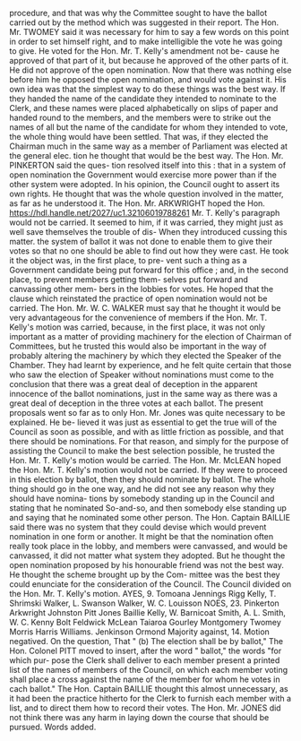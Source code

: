 procedure, and that was why the Committee sought to have the ballot carried out by the method which was suggested in their report. The Hon. Mr. TWOMEY said it was necessary for him to say a few words on this point in order to set himself right, and to make intelligible the vote he was going to give. He voted for the Hon. Mr. T. Kelly's amendment not be- cause he approved of that part of it, but because he approved of the other parts of it. He did not approve of the open nomination. Now that there was nothing else before him he opposed the open nomination, and would vote against it. His own idea was that the simplest way to do these things was the best way. If they handed the name of the candidate they intended to nominate to the Clerk, and these names were placed alphabetically on slips of paper and handed round to the members, and the members were to strike out the names of all but the name of the candidate for whom they intended to vote, the whole thing would have been settled. That was, if they elected the Chairman much in the same way as a member of Parliament was elected at the general elec. tion he thought that would be the best way. The Hon. Mr. PINKERTON said the ques- tion resolved itself into this : that in a system of open nomination the Government would exercise more power than if the other system were adopted. In his opinion, the Council ought to assert its own rights. He thought that was the whole question involved in the matter, as far as he understood it. The Hon. Mr. ARKWRIGHT hoped the Hon. https://hdl.handle.net/2027/uc1.32106019788261 Mr. T. Kelly's paragraph would not be carried. It seemed to him, if it was carried, they might just as well save themselves the trouble of dis- When they introduced cussing this matter. the system of ballot it was not done to enable them to give their votes so that no one should be able to find out how they were cast. He took it the object was, in the first place, to pre- vent such a thing as a Government candidate being put forward for this office ; and, in the second place, to prevent members getting them- selves put forward and canvassing other mem- bers in the lobbies for votes. He hoped that the clause which reinstated the practice of open nomination would not be carried. The Hon. Mr. W. C. WALKER must say that he thought it would be very advantageous for the convenience of members if the Hon. Mr. T. Kelly's motion was carried, because, in the first place, it was not only important as a matter of providing machinery for the election of Chairman of Committees, but he trusted this would also be important in the way of probably altering the machinery by which they elected the Speaker of the Chamber. They had learnt by experience, and he felt quite certain that those who saw the election of Speaker without nominations must come to the conclusion that there was a great deal of deception in the apparent innocence of the ballot nominations, just in the same way as there was a great deal of deception in the three votes at each ballot. The present proposals went so far as to only Hon. Mr. Jones was quite necessary to be explained. He be- lieved it was just as essential to get the true will of the Council as soon as possible, and with as little friction as possible, and that there should be nominations. For that reason, and simply for the purpose of assisting the Council to make the best selection possible, he trusted the Hon. Mr. T. Kelly's motion would be carried. The Hon. Mr. McLEAN hoped the Hon. Mr. T. Kelly's motion would not be carried. If they were to proceed in this election by ballot, then they should nominate by ballot. The whole thing should go in the one way, and he did not see any reason why they should have nomina- tions by somebody standing up in the Council and stating that he nominated So-and-so, and then somebody else standing up and saying that he nominated some other person. The Hon. Captain BAILLIE said there was no system that they could devise which would prevent nomination in one form or another. It might be that the nomination often really took place in the lobby, and members were canvassed, and would be canvassed, it did not matter what system they adopted. But he thought the open nomination proposed by his honourable friend was not the best way. He thought the scheme brought up by the Com- mittee was the best they could enunciate for the consideration of the Council. The Council divided on the Hon. Mr. T. Kelly's motion. AYES, 9. Tomoana Jennings Rigg Kelly, T. Shrimski Walker, L. Swanson Walker, W. C. Louisson NOES, 23. Pinkerton Arkwright Johnston Pitt Jones Baillie Kelly, W. Barnicoat Smith, A. L. Smith, W. C. Kenny Bolt Feldwick McLean Taiaroa Gourley Montgomery Twomey Morris Harris Williams. Jenkinson Ormond Majority against, 14. Motion negatived. On the question, That " (b) The election shall be by ballot," The Hon. Colonel PITT moved to insert, after the word " ballot," the words "for which pur- pose the Clerk shall deliver to each member present a printed list of the names of members of the Council, on which each member voting shall place a cross against the name of the member for whom he votes in cach ballot." The Hon. Captain BAILLIE thought this almost unnecessary, as it had been the practice hitherto for the Clerk to furnish each member with a list, and to direct them how to record their votes. The Hon. Mr. JONES did not think there was any harm in laying down the course that should be pursued. Words added. 
